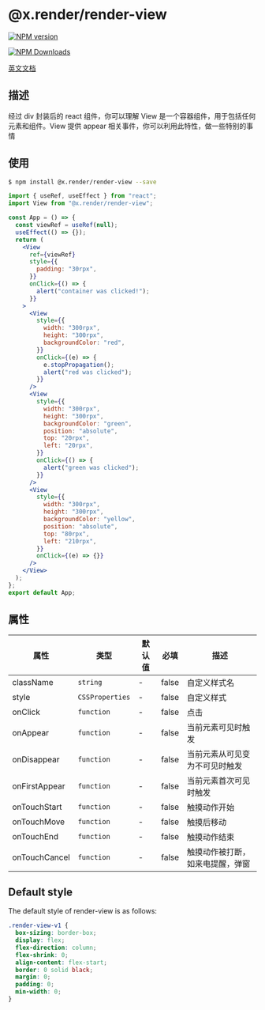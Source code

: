 # @x.render/render-view

<p>
<a href="https://www.npmjs.com/package/@x.render/render-view" target="__blank"><img src="https://img.shields.io/npm/v/@x.render/render-view" alt="NPM version" /></a>

<a href="https://www.npmjs.com/package/@x.render/render-view" target="__blank"><img src="https://img.shields.io/npm/dm/%40x.render%2Frender-view" alt="NPM Downloads" /></a>

</p>

[英文文档](./README.md)

## 描述

经过 div 封装后的 react 组件，你可以理解 View 是一个容器组件，用于包括任何元素和组件。View 提供 appear 相关事件，你可以利用此特性，做一些特别的事情

## 使用

```bash
$ npm install @x.render/render-view --save
```

```jsx
import { useRef, useEffect } from "react";
import View from "@x.render/render-view";

const App = () => {
  const viewRef = useRef(null);
  useEffect(() => {});
  return (
    <View
      ref={viewRef}
      style={{
        padding: "30rpx",
      }}
      onClick={() => {
        alert("container was clicked!");
      }}
    >
      <View
        style={{
          width: "300rpx",
          height: "300rpx",
          backgroundColor: "red",
        }}
        onClick={(e) => {
          e.stopPropagation();
          alert("red was clicked");
        }}
      />
      <View
        style={{
          width: "300rpx",
          height: "300rpx",
          backgroundColor: "green",
          position: "absolute",
          top: "20rpx",
          left: "20rpx",
        }}
        onClick={() => {
          alert("green was clicked");
        }}
      />
      <View
        style={{
          width: "300rpx",
          height: "300rpx",
          backgroundColor: "yellow",
          position: "absolute",
          top: "80rpx",
          left: "210rpx",
        }}
        onClick={(e) => {}}
      />
    </View>
  );
};
export default App;
```

## 属性

| **属性**      | **类型**        | **默认值** | **必填** | **描述**                         |
| ------------- | --------------- | ---------- | -------- | -------------------------------- |
| className     | `string`        | -          | false    | 自定义样式名                     |
| style         | `CSSProperties` | -          | false    | 自定义样式                       |
| onClick       | `function`      | -          | false    | 点击                             |
| onAppear      | `function`      | -          | false    | 当前元素可见时触发               |
| onDisappear   | `function`      | -          | false    | 当前元素从可见变为不可见时触发   |
| onFirstAppear | `function`      | -          | false    | 当前元素首次可见时触发           |
| onTouchStart  | `function`      | -          | false    | 触摸动作开始                     |
| onTouchMove   | `function`      | -          | false    | 触摸后移动                       |
| onTouchEnd    | `function`      | -          | false    | 触摸动作结束                     |
| onTouchCancel | `function`      | -          | false    | 触摸动作被打断，如来电提醒，弹窗 |

## Default style

The default style of render-view is as follows:

```css
.render-view-v1 {
  box-sizing: border-box;
  display: flex;
  flex-direction: column;
  flex-shrink: 0;
  align-content: flex-start;
  border: 0 solid black;
  margin: 0;
  padding: 0;
  min-width: 0;
}
```
